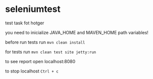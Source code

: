 # seleniumtest
test task fot hotger

you need to inicialize JAVA_HOME and MAVEN_HOME path variables!

before run tests run `mvn clean install`

for tests run `mvn clean test site jetty:run`

to see report open localhost:8080

to stop localhost `Ctrl + c`
